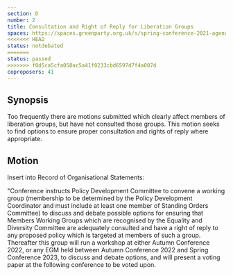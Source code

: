 ```yaml
---
section: D
number: 2
title: Consultation and Right of Reply for Liberation Groups
spaces: https://spaces.greenparty.org.uk/s/spring-conference-2021-agenda-forum2/?contentId=78457
<<<<<<< HEAD
status: notdebated
=======
status: passed
>>>>>>> f0d5ca5cfa050ac5a41f0233cbd6597d7f4a007d
coproposers: 41
---
```

## Synopsis

Too frequently there are motions submitted which clearly affect members of liberation groups, but have not consulted those groups. This motion seeks to find options to ensure proper consultation and rights of reply where appropriate.

## Motion

Insert into Record of Organisational Statements:

"Conference instructs Policy Development Committee to convene a working group (membership to be determined by the Policy Development Coordinator and must include at least one member of Standing Orders Committee) to discuss and debate possible options for ensuring that Members Working Groups which are recognised by the Equality and Diversity Committee are adequately consulted and have a right of reply to any proposed policy which is targeted at members of such a group. Thereafter this group will run a workshop at either Autumn Conference 2022, or any EGM held between Autumn Conference 2022 and Spring Conference 2023, to discuss and debate options, and will present a voting paper at the following conference to be voted upon.
